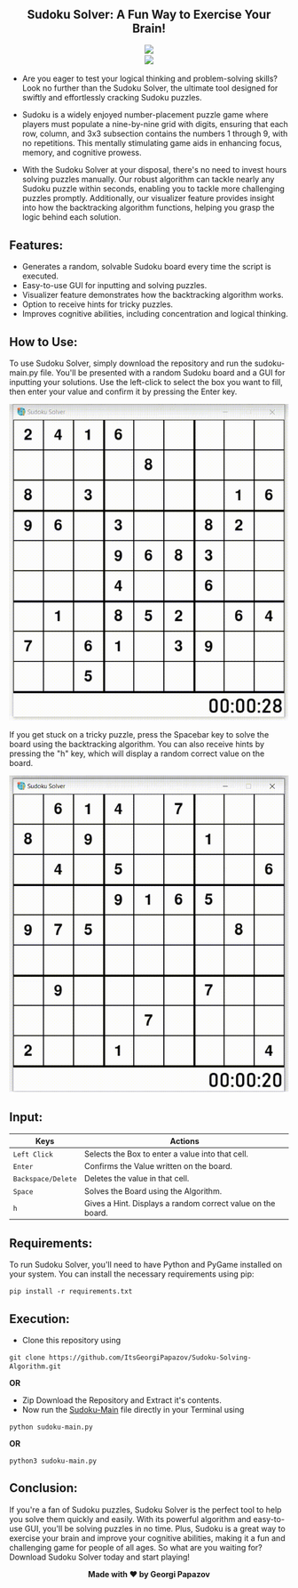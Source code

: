 <p align="center">
  <h2 align="center" style="margin-top: -4px !important;">Sudoku Solver: A Fun Way to Exercise Your Brain!</h2>
</p>

<p align="center">
	<a href="https://www.python.org/">
    		<img src="https://img.shields.io/badge/python-v3.8-informational">
    	</a><br />
	<img src="http://ForTheBadge.com/images/badges/made-with-python.svg">
</p>

- Are you eager to test your logical thinking and problem-solving skills? Look no further than the Sudoku Solver, the ultimate tool designed for swiftly and effortlessly cracking Sudoku puzzles.

- Sudoku is a widely enjoyed number-placement puzzle game where players must populate a nine-by-nine grid with digits, ensuring that each row, column, and 3x3 subsection contains the numbers 1 through 9, with no repetitions. This mentally stimulating game aids in enhancing focus, memory, and cognitive prowess.

- With the Sudoku Solver at your disposal, there's no need to invest hours solving puzzles manually. Our robust algorithm can tackle nearly any Sudoku puzzle within seconds, enabling you to tackle more challenging puzzles promptly. Additionally, our visualizer feature provides insight into how the backtracking algorithm functions, helping you grasp the logic behind each solution.

## Features:
- Generates a random, solvable Sudoku board every time the script is executed.
- Easy-to-use GUI for inputting and solving puzzles.
- Visualizer feature demonstrates how the backtracking algorithm works.
- Option to receive hints for tricky puzzles.
- Improves cognitive abilities, including concentration and logical thinking.

## How to Use:
To use Sudoku Solver, simply download the repository and run the sudoku-main.py file. You'll be presented with a random Sudoku board and a GUI for inputting your solutions. Use the left-click to select the box you want to fill, then enter your value and confirm it by pressing the Enter key.

<p align="center">
	<img src="https://github.com/ItsGeorgiPapazov/Sudoku-Solving-Algorithm/blob/main/assets/Entering%20Values.gif">
</p>

If you get stuck on a tricky puzzle, press the Spacebar key to solve the board using the backtracking algorithm. You can also receive hints by pressing the "h" key, which will display a random correct value on the board.

<p align="center">
	<img src="https://github.com/ItsGeorgiPapazov/Sudoku-Solving-Algorithm/blob/main/assets/Visualizer.gif">
</p>

## Input:

| Keys              | Actions                                                         |
|-------------------|-----------------------------------------------------------------|
| `Left Click`      | Selects the Box to enter a value into that cell.                |
| `Enter`           | Confirms the Value written on the board.     |
| `Backspace/Delete`| Deletes the value in that cell.                                 |
| `Space`           | Solves the Board using the Algorithm.                           |
| `h`               | Gives a Hint. Displays a random correct value on the board.     |

## Requirements:
To run Sudoku Solver, you'll need to have Python and PyGame installed on your system. You can install the necessary requirements using pip:
```
pip install -r requirements.txt
```

## Execution:
- Clone this repository using
```
git clone https://github.com/ItsGeorgiPapazov/Sudoku-Solving-Algorithm.git
```
**OR**
- Zip Download the Repository and Extract it's contents.
- Now run the [Sudoku-Main](https://github.com/ItsGeorgiPapazov/Sudoku-Solving-Algorithm/blob/main/sudoku-main.py) file directly in your Terminal using
```
python sudoku-main.py
```
**OR**
```
python3 sudoku-main.py
```

## Conclusion:
If you're a fan of Sudoku puzzles, Sudoku Solver is the perfect tool to help you solve them quickly and easily. With its powerful algorithm and easy-to-use GUI, you'll be solving puzzles in no time. Plus, Sudoku is a great way to exercise your brain and improve your cognitive abilities, making it a fun and challenging game for people of all ages. So what are you waiting for? Download Sudoku Solver today and start playing!

<p align='center'><b>Made with ❤ by Georgi Papazov</b></p>


